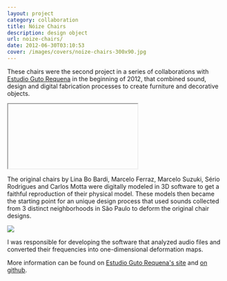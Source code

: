 ```yaml
---
layout: project
category: collaboration
title: Nóize Chairs
description: design object
url: noize-chairs/
date: 2012-06-30T03:10:53
cover: /images/covers/noize-chairs-300x90.jpg
---
```

These chairs were the second project in a series of collaborations with [Estudio Guto Requena](http://www.gutorequena.com.br/) in the beginning of 2012, that combined sound, design and digital fabrication processes to create furniture and decorative objects. 

<div class="videoWrapper">
    <iframe></iframe>
</div>

The original chairs by Lina Bo Bardi, Marcelo Ferraz, Marcelo Suzuki, Sério Rodrigues and Carlos Motta were digitally modeled in 3D software to get a faithful reproduction of their physical model. These models then became the starting point for an unique design process that used sounds collected from 3 distinct neighborhoods in São Paulo to deform the original chair designs.

![](NoizeChairs2.jpg)

I was responsible for developing the software that analyzed audio files and converted their frequencies into one-dimensional deformation maps.

More information can be found on [Estudio Guto Requena's site](http://www.gutorequena.com.br/site/#nóize-chairs) and [on github](https://github.com/thiagohersan/NoizeChairsProcessing).
